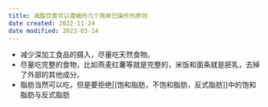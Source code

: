 ```yaml
---
title: 减脂饮食可以遵循的几个简单已操作的原则
date created: 2022-11-24
date modified: 2023-03-14
---
```

- 减少深加工食品的摄入，尽量吃天然食物。
- 尽量吃完整的食物，比如燕麦红薯等就是完整的，米饭和面条就是胚乳，去掉了外部的其他成分。
- 脂肪当然可以吃，但是要拒绝[[饱和脂肪，不饱和脂肪，反式脂肪]]中的饱和脂肪与反式脂肪
